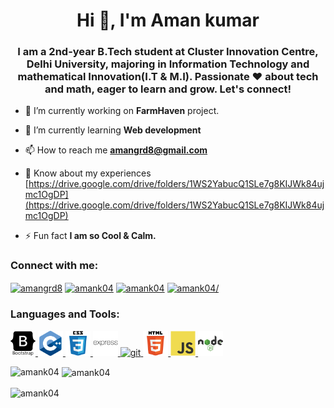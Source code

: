 <h1 align="center">Hi 👋, I'm Aman kumar</h1>
<h3 align="center">I am a 2nd-year B.Tech student at Cluster Innovation Centre, Delhi University, majoring in Information Technology and mathematical Innovation(I.T & M.I). Passionate ❤ about tech and math, eager to learn and grow. Let's connect!</h3>


- 🔭 I’m currently working on **FarmHaven** project.

- 🌱 I’m currently learning **Web development**

- 📫 How to reach me **amangrd8@gmail.com**

- 📄 Know about my experiences [https://drive.google.com/drive/folders/1WS2YabucQ1SLe7g8KIJWk84ujmc1OgDP](https://drive.google.com/drive/folders/1WS2YabucQ1SLe7g8KIJWk84ujmc1OgDP)

- ⚡ Fun fact **I am so Cool & Calm.**

<h3 align="left">Connect with me:</h3>
<p align="left">
<a href="https://linkedin.com/in/amangrd8" target="blank"><img align="center" src="https://raw.githubusercontent.com/rahuldkjain/github-profile-readme-generator/master/src/images/icons/Social/linked-in-alt.svg" alt="amangrd8" height="30" width="40" /></a>
<a href="https://fb.com/amank04" target="blank"><img align="center" src="https://raw.githubusercontent.com/rahuldkjain/github-profile-readme-generator/master/src/images/icons/Social/facebook.svg" alt="amank04" height="30" width="40" /></a>
<a href="https://www.leetcode.com/amank04" target="blank"><img align="center" src="https://raw.githubusercontent.com/rahuldkjain/github-profile-readme-generator/master/src/images/icons/Social/leet-code.svg" alt="amank04" height="30" width="40" /></a>
<a href="https://auth.geeksforgeeks.org/user/amank04/" target="blank"><img align="center" src="https://raw.githubusercontent.com/rahuldkjain/github-profile-readme-generator/master/src/images/icons/Social/geeks-for-geeks.svg" alt="amank04/" height="30" width="40" /></a>
</p>

<h3 align="left">Languages and Tools:</h3>
<p align="left"> <a href="https://getbootstrap.com" target="_blank" rel="noreferrer"> <img src="https://raw.githubusercontent.com/devicons/devicon/master/icons/bootstrap/bootstrap-plain-wordmark.svg" alt="bootstrap" width="40" height="40"/> </a> <a href="https://www.w3schools.com/cpp/" target="_blank" rel="noreferrer"> <img src="https://raw.githubusercontent.com/devicons/devicon/master/icons/cplusplus/cplusplus-original.svg" alt="cplusplus" width="40" height="40"/> </a> <a href="https://www.w3schools.com/css/" target="_blank" rel="noreferrer"> <img src="https://raw.githubusercontent.com/devicons/devicon/master/icons/css3/css3-original-wordmark.svg" alt="css3" width="40" height="40"/> </a> <a href="https://expressjs.com" target="_blank" rel="noreferrer"> <img src="https://raw.githubusercontent.com/devicons/devicon/master/icons/express/express-original-wordmark.svg" alt="express" width="40" height="40"/> </a> <a href="https://git-scm.com/" target="_blank" rel="noreferrer"> <img src="https://www.vectorlogo.zone/logos/git-scm/git-scm-icon.svg" alt="git" width="40" height="40"/> </a> <a href="https://www.w3.org/html/" target="_blank" rel="noreferrer"> <img src="https://raw.githubusercontent.com/devicons/devicon/master/icons/html5/html5-original-wordmark.svg" alt="html5" width="40" height="40"/> </a> <a href="https://developer.mozilla.org/en-US/docs/Web/JavaScript" target="_blank" rel="noreferrer"> <img src="https://raw.githubusercontent.com/devicons/devicon/master/icons/javascript/javascript-original.svg" alt="javascript" width="40" height="40"/> </a> <a href="https://nodejs.org" target="_blank" rel="noreferrer"> <img src="https://raw.githubusercontent.com/devicons/devicon/master/icons/nodejs/nodejs-original-wordmark.svg" alt="nodejs" width="40" height="40"/> </a> </p>

<p><img align="left" src="https://github-readme-stats.vercel.app/api/top-langs?username=amank04&show_icons=true&locale=en&layout=compact" alt="amank04" /></p>

<p>&nbsp;<img align="center" src="https://github-readme-stats.vercel.app/api?username=amank04&show_icons=true&locale=en" alt="amank04" /></p>

<p><img align="center" src="https://github-readme-streak-stats.herokuapp.com/?user=amank04&" alt="amank04" /></p>
